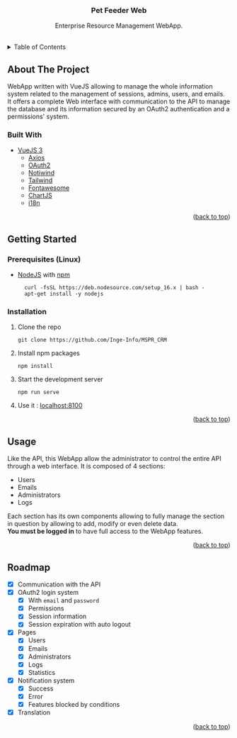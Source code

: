 <div id="top"></div>
<br />

<!-- PROJECT LOGO -->
<div align="center">
<h3 align="center">Pet Feeder Web</h3>

  <p align="center">
    Enterprise Resource Management WebApp.
  </p>
</div>
<br />


<!-- TABLE OF CONTENTS -->
<details>
  <summary>Table of Contents</summary>
  <ol>
    <li>
      <a href="#about-the-project">About The Project</a>
      <ul>
        <li><a href="#built-with">Built With</a></li>
      </ul>
    </li>
    <li>
      <a href="#getting-started">Getting Started</a>
      <ul>
        <li><a href="#prerequisites-linux">Prerequisites</a></li>
        <li><a href="#installation">Installation</a></li>
      </ul>
    </li>
    <li><a href="#usage">Usage</a></li>
    <li><a href="#roadmap">Roadmap</a></li>
  </ol>
</details>



<!-- ABOUT THE PROJECT -->

## About The Project

WebApp written with VueJS allowing to manage the whole information system related to the management of sessions, admins,
users, and emails. It offers a complete Web interface with communication to the API to manage the database and its information secured by an OAuth2
authentication and a permissions' system.

### Built With

* [VueJS 3](https://vuejs.org/)
  * [Axios](https://axios-http.com/)
  * [OAuth2](https://github.com/bshaffer/oauth2-server-php)
  * [Notiwind](https://github.com/emmanuelsw/notiwind)
  * [Tailwind](https://tailwindcss.com/)
  * [Fontawesome](https://fontawesome.com/)
  * [ChartJS](https://www.chartjs.org/)
  * [i18n](https://kazupon.github.io/vue-i18n/)

<p align="right">(<a href="#top">back to top</a>)</p>

<!-- GETTING STARTED -->

## Getting Started

### Prerequisites (Linux)

* [NodeJS](https://nodejs.org/en/) with [npm](https://www.npmjs.com/)
  ```shell
    curl -fsSL https://deb.nodesource.com/setup_16.x | bash -
    apt-get install -y nodejs
  ```

### Installation

1. Clone the repo
   ```shell
   git clone https://github.com/Inge-Info/MSPR_CRM
   ```

2. Install npm packages
   ```shell
   npm install
   ```

3. Start the development server
      ```shell
   npm run serve
   ```

4. Use it : [localhost:8100](http://localhost:8100/)

<p align="right">(<a href="#top">back to top</a>)</p>

<!-- USAGE EXAMPLES -->

## Usage

Like the API, this WebApp allow the administrator to control the entire API through a web interface.
It is composed of 4 sections:
- Users
- Emails
- Administrators
- Logs

Each section has its own components allowing to fully manage the section in question by allowing to add, modify or even delete data.  
**You must be logged in** to have full access to the WebApp features.

<p align="right">(<a href="#top">back to top</a>)</p>


<!-- ROADMAP -->

## Roadmap

- [x] Communication with the API
- [x] OAuth2 login system
  - [x] With `email` and `password`
  - [x] Permissions
  - [x] Session information
  - [x] Session expiration with auto logout
- [x] Pages
  - [x] Users
  - [x] Emails
  - [x] Administrators
  - [x] Logs
  - [x] Statistics
- [x] Notification system
  - [x] Success
  - [x] Error
  - [x] Features blocked by conditions
- [x] Translation

<p align="right">(<a href="#top">back to top</a>)</p>
